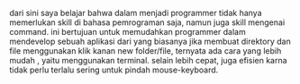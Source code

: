 dari sini saya belajar bahwa dalam menjadi programmer tidak hanya memerlukan skill di bahasa pemrograman saja,
namun juga skill mengenai command.
ini bertujuan untuk memudahkan programmer dalam mendevelop sebuah aplikasi
dari yang biasanya jika membuat direktory dan file menggunakan klik kanan new folder/file,
ternyata ada cara yang lebih mudah , yaitu menggunakan terminal.
selain lebih cepat, juga efisien karna tidak perlu terlalu sering untuk pindah mouse-keyboard.